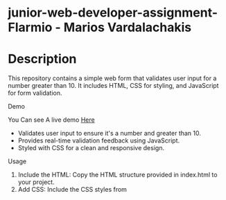 # junior-web-developer-assignment-Flarmio - Marios Vardalachakis

# Description

This repository contains a simple web form that validates user input for a number greater than 10. It includes HTML, CSS for styling, and JavaScript for form validation.



<p></p>
<p></p>

Demo

You Can see A live demo <a href="https://mariosggg.github.io/junior-web-developer-assignment-Flarmio_marios_vardalachakis/">Here</a></li>

<p></p>
<p></p
Features
<p></p>
<p></p>
<ul>
   <li>Validates user input to ensure it's a number and greater than 10.</li>
   <li>Provides real-time validation feedback using JavaScript.</li>
   <li>Styled with CSS for a clean and responsive design.</li>
</ul>

<p></p>
<p></p>
Usage
<p></p>
<p></p>
<ol>
 <li>Include the HTML: Copy the HTML structure provided in index.html to your project.</li>
  <li>Add CSS: Include the CSS styles from <style> tag or link to an external CSS file. </li>
  <li>Milk</li>
</ol>

